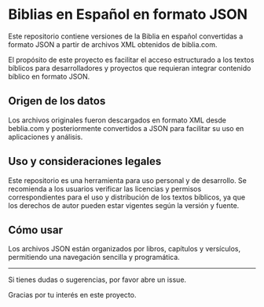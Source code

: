 # Biblias en Español en formato JSON

Este repositorio contiene versiones de la Biblia en español convertidas a formato JSON a partir de archivos XML obtenidos de biblia.com.

El propósito de este proyecto es facilitar el acceso estructurado a los textos bíblicos para desarrolladores y proyectos que requieran integrar contenido bíblico en formato JSON.

## Origen de los datos

Los archivos originales fueron descargados en formato XML desde beblia.com y posteriormente convertidos a JSON para facilitar su uso en aplicaciones y análisis.

## Uso y consideraciones legales

Este repositorio es una herramienta para uso personal y de desarrollo. Se recomienda a los usuarios verificar las licencias y permisos correspondientes para el uso y distribución de los textos bíblicos, ya que los derechos de autor pueden estar vigentes según la versión y fuente.

## Cómo usar

Los archivos JSON están organizados por libros, capítulos y versículos, permitiendo una navegación sencilla y programática.

---

Si tienes dudas o sugerencias, por favor abre un issue.

Gracias por tu interés en este proyecto.
